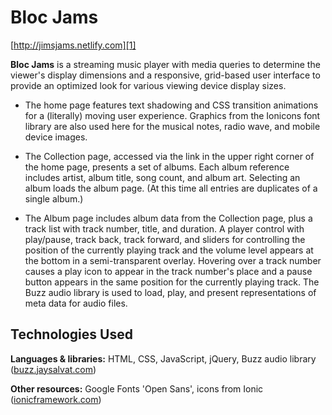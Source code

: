 # **Bloc Jams**

[http://jimsjams.netlify.com][1]




**Bloc Jams** is a streaming music player with media queries to determine the viewer's display dimensions and a responsive, grid-based user interface to provide an optimized look for various viewing device display sizes.

  * The home page features text shadowing and CSS transition animations for a (literally) moving user experience. Graphics from the Ionicons font library are also used here for the musical notes, radio wave, and mobile device images.  

  * The Collection page, accessed via the link in the upper right corner of the home page, presents a set of albums. Each album reference includes artist, album title, song count, and album art. Selecting an album loads the album page. (At this time all entries are duplicates of a single album.)

  * The Album page includes album data from the Collection page, plus a track list with track number, title, and duration. A player control with play/pause, track back, track forward, and sliders for controlling the position of the currently playing track and the volume level appears at the bottom in a semi-transparent overlay. Hovering over a track number causes a play icon to appear in the track number's place and a pause button appears in the same position for the currently playing track. The Buzz audio library is used to load, play, and present representations of meta data for audio files.

## **Technologies Used**

**Languages & libraries:** HTML, CSS, JavaScript, jQuery, Buzz audio library ([buzz.jaysalvat.com][2])

**Other resources:** Google Fonts 'Open Sans', icons from Ionic ([ionicframework.com][3])




   [1]: http://jimsjams.netlify.com
   [2]: http://buzz.jaysalvat.com
   [3]: http://ionicframework.com
